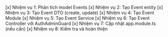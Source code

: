[x] Nhiệm vụ 1: Phân tích model Events
[x] Nhiệm vụ 2: Tạo Event entity
[x] Nhiệm vụ 3: Tạo Event DTO (create, update)
[x] Nhiệm vụ 4: Tạo Event Module
[x] Nhiệm vụ 5: Tạo Event Service
[x] Nhiệm vụ 6: Tạo Event Controller với AuthAdminGuard
[x] Nhiệm vụ 7: Cập nhật app.module.ts (nếu cần)
[x] Nhiệm vụ 8: Kiểm tra và hoàn thiện 